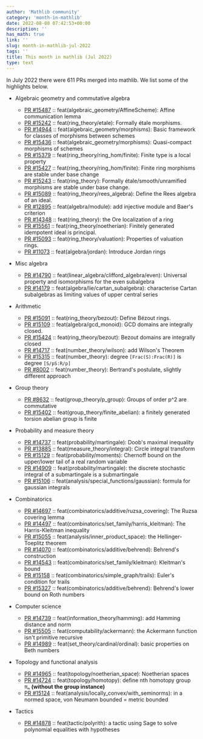 ```yaml
---
author: 'Mathlib community'
category: 'month-in-mathlib'
date: 2022-08-08 07:42:53+00:00
description: ''
has_math: true
link: ''
slug: month-in-mathlib-jul-2022
tags: ''
title: This month in mathlib (Jul 2022)
type: text
---
```


In July 2022 there were 611 PRs merged into mathlib. We list some of the highlights below.

* Algebraic geometry and commutative algebra

  - [PR #15487](https://github.com/leanprover-community/mathlib/pull/15487) :: feat(algebraic_geometry/AffineScheme): Affine communication lemma
  - [PR #15242](https://github.com/leanprover-community/mathlib/pull/15242) :: feat(ring_theory/etale): Formally étale morphisms.
  - [PR #14944](https://github.com/leanprover-community/mathlib/pull/14944) :: feat(algebraic_geometry/morphisms): Basic framework for classes of morphisms between schemes
  - [PR #15436](https://github.com/leanprover-community/mathlib/pull/15436) :: feat(algebraic_geometry/morphisms): Quasi-compact morphisms of schemes
  - [PR #15379](https://github.com/leanprover-community/mathlib/pull/15379) :: feat(ring_theory/ring_hom/finite): Finite type is a local property
  - [PR #15427](https://github.com/leanprover-community/mathlib/pull/15427) :: feat(ring_theory/ring_hom/finite): Finite ring morphisms are stable under base change
  - [PR #15243](https://github.com/leanprover-community/mathlib/pull/15243) :: feat(ring_theory): Formally étale/smooth/unramified morphisms are stable under base change.
  - [PR #15089](https://github.com/leanprover-community/mathlib/pull/15089) :: feat(ring_theory/rees_algebra): Define the Rees algebra of an ideal.
  - [PR #12895](https://github.com/leanprover-community/mathlib/pull/12895) :: feat(algebra/module): add injective module and Baer's criterion
  - [PR #14348](https://github.com/leanprover-community/mathlib/pull/14348) :: feat(ring_theory): the Ore localization of a ring
  - [PR #15561](https://github.com/leanprover-community/mathlib/pull/15561) :: feat(ring_theory/noetherian): Finitely generated idempotent ideal is principal.
  - [PR #15093](https://github.com/leanprover-community/mathlib/pull/15093) :: feat(ring_theory/valuation): Properties of valuation rings.
  - [PR #11073](https://github.com/leanprover-community/mathlib/pull/11073) :: feat(algebra/jordan): Introduce Jordan rings

* Misc algebra
  - [PR #14790](https://github.com/leanprover-community/mathlib/pull/14790) :: feat(linear_algebra/clifford_algebra/even): Universal property and isomorphisms for the even subalgebra
  - [PR #14179](https://github.com/leanprover-community/mathlib/pull/14179) :: feat(algebra/lie/cartan_subalgebra): characterise Cartan subalgebras as limiting values of upper central series


* Arithmetic
  - [PR #15091](https://github.com/leanprover-community/mathlib/pull/15091) :: feat(ring_theory/bezout): Define Bézout rings.
  - [PR #15109](https://github.com/leanprover-community/mathlib/pull/15109) :: feat(algebra/gcd_monoid): GCD domains are integrally closed.
  - [PR #15424](https://github.com/leanprover-community/mathlib/pull/15424) :: feat(ring_theory/bezout): Bezout domains are integrally closed
  - [PR #14717](https://github.com/leanprover-community/mathlib/pull/14717) :: feat(number_theory/wilson): add Wilson's Theorem
  - [PR #15315](https://github.com/leanprover-community/mathlib/pull/15315) :: feat(number_theory): degree `[Frac(S):Frac(R)]` is degree `[S/pS:R/p]`
  - [PR #8002](https://github.com/leanprover-community/mathlib/pull/8002) :: feat(number_theory): Bertrand's postulate, slightly different approach

* Group theory
  - [PR #8632](https://github.com/leanprover-community/mathlib/pull/8632) :: feat(group_theory/p_group): Groups of order p^2 are commutative
  - [PR #15402](https://github.com/leanprover-community/mathlib/pull/15402) :: feat(group_theory/finite_abelian): a finitely generated torsion abelian group is finite

* Probability and measure theory
  - [PR #14737](https://github.com/leanprover-community/mathlib/pull/14737) :: feat(probability/martingale): Doob's maximal inequality
  - [PR #13885](https://github.com/leanprover-community/mathlib/pull/13885) :: feat(measure_theory/integral): Circle integral transform
  - [PR #15129](https://github.com/leanprover-community/mathlib/pull/15129) :: feat(probability/moments): Chernoff bound on the upper/lower tail of a real random variable
  - [PR #14909](https://github.com/leanprover-community/mathlib/pull/14909) :: feat(probability/martingale): the discrete stochastic integral of a submartingale is a submartingale
  - [PR #15106](https://github.com/leanprover-community/mathlib/pull/15106) :: feat(analysis/special_functions/gaussian): formula for gaussian integrals

* Combinatorics
  - [PR #14697](https://github.com/leanprover-community/mathlib/pull/14697) :: feat(combinatorics/additive/ruzsa_covering): The Ruzsa covering lemma
  - [PR #14497](https://github.com/leanprover-community/mathlib/pull/14497) :: feat(combinatorics/set_family/harris_kleitman): The Harris-Kleitman inequality
  - [PR #15055](https://github.com/leanprover-community/mathlib/pull/15055) :: feat(analysis/inner_product_space): the Hellinger-Toeplitz theorem
  - [PR #14070](https://github.com/leanprover-community/mathlib/pull/14070) :: feat(combinatorics/additive/behrend): Behrend's construction
  - [PR #14543](https://github.com/leanprover-community/mathlib/pull/14543) :: feat(combinatorics/set_family/kleitman): Kleitman's bound
  - [PR #15158](https://github.com/leanprover-community/mathlib/pull/15158) :: feat(combinatorics/simple_graph/trails): Euler's condition for trails 
  - [PR #15327](https://github.com/leanprover-community/mathlib/pull/15327) :: feat(combinatorics/additive/behrend): Behrend's lower bound on Roth numbers

* Computer science
  - [PR #14739](https://github.com/leanprover-community/mathlib/pull/14739) :: feat(information_theory/hamming): add Hamming distance and norm
  - [PR #15505](https://github.com/leanprover-community/mathlib/pull/15505) :: feat(computability/ackermann): the Ackermann function isn't primitive recursive
  - [PR #14989](https://github.com/leanprover-community/mathlib/pull/14989) :: feat(set_theory/cardinal/ordinal): basic properties on Beth numbers

* Topology and functional analysis
  - [PR #14965](https://github.com/leanprover-community/mathlib/pull/14965) :: feat(topology/noetherian_space): Noetherian spaces
  - [PR #14724](https://github.com/leanprover-community/mathlib/pull/14724) :: feat(topology/homotopy): define nth homotopy group πₙ **(without the group instance)**
  - [PR #15124](https://github.com/leanprover-community/mathlib/pull/15124) :: feat(analysis/locally_convex/with_seminorms): in a normed space, von Neumann bounded = metric bounded

* Tactics
  - [PR #14878](https://github.com/leanprover-community/mathlib/pull/14878) :: feat(tactic/polyrith): a tactic using Sage to solve polynomial equalities with hypotheses
